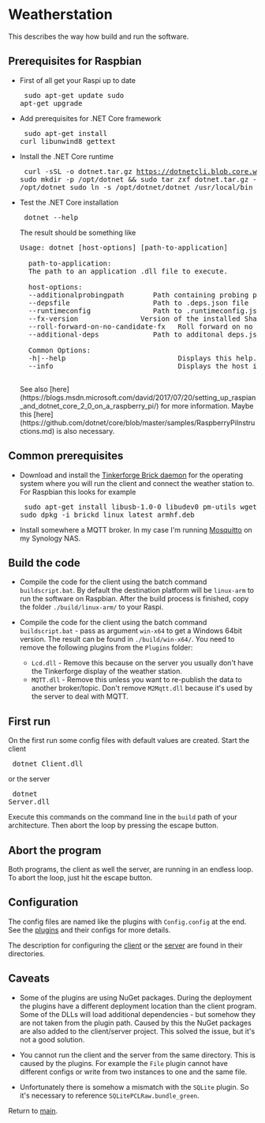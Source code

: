 # Weatherstation

This describes the way how build and run the software.

## Prerequisites for Raspbian

* First of all get your Raspi up to date<pre>
sudo apt-get update
sudo apt-get upgrade
</pre>

* Add prerequisites for .NET Core framework<pre>
sudo apt-get install curl libunwind8 gettext
</pre>

* Install the .NET Core runtime<pre>
 curl -sSL -o dotnet.tar.gz https://dotnetcli.blob.core.windows.net/dotnet/Runtime/release/2.0.0/dotnet-runtime-latest-linux-arm.tar.gz
sudo mkdir -p /opt/dotnet && sudo tar zxf dotnet.tar.gz -C /opt/dotnet
sudo ln -s /opt/dotnet/dotnet /usr/local/bin
</pre>

* Test the .NET Core installation<pre>
dotnet --help
</pre> The result should be something like
    <pre>Usage: dotnet [host-options] [path-to-application]

    path-to-application:
    The path to an application .dll file to execute.

    host-options:
    --additionalprobingpath <path>      Path containing probing policy and assemblies to probe for
    --depsfile <path>                   Path to <application>.deps.json file
    --runtimeconfig <path>              Path to <application>.runtimeconfig.json file
    --fx-version <version>              Version of the installed Shared Framework to use to run the application.
    --roll-forward-on-no-candidate-fx   Roll forward on no candidate shared framework is enabled
    --additional-deps <path>            Path to additonal deps.json file

    Common Options:
    -h|--help                           Displays this help.
    --info                              Displays the host information
    </pre> See also [here](https://blogs.msdn.microsoft.com/david/2017/07/20/setting_up_raspian_and_dotnet_core_2_0_on_a_raspberry_pi/) for more information. Maybe this [here](https://github.com/dotnet/core/blob/master/samples/RaspberryPiInstructions.md) is also necessary.

## Common prerequisites

* Download and install the [Tinkerforge Brick daemon][TFBD] for the operating system where you will run the client and connect the weather station to. For Raspbian this looks for example<pre>
sudo apt-get install libusb-1.0-0 libudev0 pm-utils
wget http://download.tinkerforge.com/tools/brickd/linux/brickd_linux_latest_armhf.deb
sudo dpkg -i brickd_linux_latest_armhf.deb
</pre>

* Install somewhere a MQTT broker. In my case I'm running [Mosquitto](https://mosquitto.org/) on my Synology NAS.

## Build the code

* Compile the code for the client using the batch command <code>buildscript.bat</code>. By default the destination platform will be <code>linux-arm</code> to run the software on Raspbian. After the build process is finished, copy the folder <code>./build/linux-arm/</code> to your Raspi.

* Compile the code for the client using the batch command <code>buildscript.bat</code> - pass as argument <code>win-x64</code> to get a Windows 64bit version. The result can be found in <code>./build/win-x64/</code>. You need to remove the following plugins from the <code>Plugins</code> folder:
  * <code>Lcd.dll</code> - Remove this because on the server you usually don't have the Tinkerforge display of the weather station.
  * <code>MQTT.dll</code> - Remove this unless you want to re-publish the data to another broker/topic. Don't remove <code>M2Mqtt.dll</code> because it's used by the server to deal with MQTT.

## First run

On the first run some config files with default values are created. Start the client<pre>
dotnet Client.dll</pre> or the server<pre>
dotnet Server.dll
</pre>
Execute this commands on the command line in the <code>build</code> path of your architecture. Then abort the loop by pressing the escape button.

## Abort the program

Both programs, the client as well the server, are running in an endless loop. To abort the loop, just hit the escape button.

## Configuration

The config files are named like the plugins with <code>Config.config</code> at the end. See the [plugins](./Plugins/Readme.md) and their configs for more details.

The description for configuring the [client](./Client/Readme.md) or the [server](./Server/Readme.md) are found in their directories.

## Caveats

* Some of the plugins are using NuGet packages. During the deployment the plugins have a different deployment location than the client program. Some of the DLLs will load additional dependencies - but somehow they are not taken from the plugin path. Caused by this the NuGet packages are also added to the client/server project. This solved the issue, but it's not a good solution.

* You cannot run the client and the server from the same directory. This is caused by the plugins. For example the <code>File</code> plugin cannot have different configs or write from two instances to one and the same file.

* Unfortunately there is somehow a mismatch with the <code>SQLite</code> plugin. So it's necessary to reference <code>SQLitePCLRaw.bundle_green</code>.

Return to [main](./Readme.md).

[TFBD]:https://www.tinkerforge.com/en/doc/Software/Brickd.html